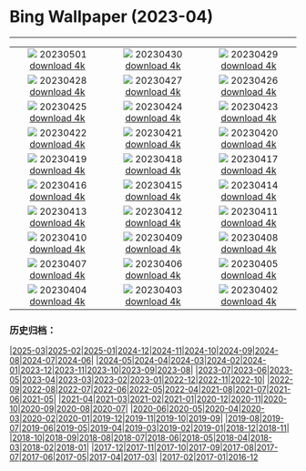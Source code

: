 # Bing Wallpaper (2023-04)
**************
| | | |
|:-:|:-:|:-:|
| ![](https://www.bing.com/th?id=OHR.ExteriorPreservationHall_EN-CA2845933344_1920x1080.jpg) 20230501 [download 4k](https://www.bing.com/th?id=OHR.ExteriorPreservationHall_EN-CA2845933344_UHD.jpg) | ![](https://www.bing.com/th?id=OHR.JTNPMilkyWay_EN-CA2545299911_1920x1080.jpg) 20230430 [download 4k](https://www.bing.com/th?id=OHR.JTNPMilkyWay_EN-CA2545299911_UHD.jpg) | ![](https://www.bing.com/th?id=OHR.MariposaGrove_EN-CA6831249585_1920x1080.jpg) 20230429 [download 4k](https://www.bing.com/th?id=OHR.MariposaGrove_EN-CA6831249585_UHD.jpg) |
| ![](https://www.bing.com/th?id=OHR.SouthPadre_EN-CA1260727750_1920x1080.jpg) 20230428 [download 4k](https://www.bing.com/th?id=OHR.SouthPadre_EN-CA1260727750_UHD.jpg) | ![](https://www.bing.com/th?id=OHR.SulphurMountain_EN-CA6114398245_1920x1080.jpg) 20230427 [download 4k](https://www.bing.com/th?id=OHR.SulphurMountain_EN-CA6114398245_UHD.jpg) | ![](https://www.bing.com/th?id=OHR.AdelieWPD_EN-CA9843813633_1920x1080.jpg) 20230426 [download 4k](https://www.bing.com/th?id=OHR.AdelieWPD_EN-CA9843813633_UHD.jpg) |
| ![](https://www.bing.com/th?id=OHR.FranconianWineCellar_EN-CA7671304444_1920x1080.jpg) 20230425 [download 4k](https://www.bing.com/th?id=OHR.FranconianWineCellar_EN-CA7671304444_UHD.jpg) | ![](https://www.bing.com/th?id=OHR.StuttgartPublicLibrary_EN-CA7363462491_1920x1080.jpg) 20230424 [download 4k](https://www.bing.com/th?id=OHR.StuttgartPublicLibrary_EN-CA7363462491_UHD.jpg) | ![](https://www.bing.com/th?id=OHR.EarthDayFox_EN-CA7029456092_1920x1080.jpg) 20230423 [download 4k](https://www.bing.com/th?id=OHR.EarthDayFox_EN-CA7029456092_UHD.jpg) |
| ![](https://www.bing.com/th?id=OHR.ProcidaItaly_EN-CA6765392196_1920x1080.jpg) 20230422 [download 4k](https://www.bing.com/th?id=OHR.ProcidaItaly_EN-CA6765392196_UHD.jpg) | ![](https://www.bing.com/th?id=OHR.YuanyangChina_EN-CA2675419063_1920x1080.jpg) 20230421 [download 4k](https://www.bing.com/th?id=OHR.YuanyangChina_EN-CA2675419063_UHD.jpg) | ![](https://www.bing.com/th?id=OHR.TaiwanYuhina_EN-CA4124062370_1920x1080.jpg) 20230420 [download 4k](https://www.bing.com/th?id=OHR.TaiwanYuhina_EN-CA4124062370_UHD.jpg) |
| ![](https://www.bing.com/th?id=OHR.MPPUnesco_EN-CA6408902104_1920x1080.jpg) 20230419 [download 4k](https://www.bing.com/th?id=OHR.MPPUnesco_EN-CA6408902104_UHD.jpg) | ![](https://www.bing.com/th?id=OHR.OneThousandSprings_EN-CA1056880093_1920x1080.jpg) 20230418 [download 4k](https://www.bing.com/th?id=OHR.OneThousandSprings_EN-CA1056880093_UHD.jpg) | ![](https://www.bing.com/th?id=OHR.KiteDay_EN-CA8350748247_1920x1080.jpg) 20230417 [download 4k](https://www.bing.com/th?id=OHR.KiteDay_EN-CA8350748247_UHD.jpg) |
| ![](https://www.bing.com/th?id=OHR.Thecherryblossomtrees_EN-CA3305623267_1920x1080.jpg) 20230416 [download 4k](https://www.bing.com/th?id=OHR.Thecherryblossomtrees_EN-CA3305623267_UHD.jpg) | ![](https://www.bing.com/th?id=OHR.RedSeaStars_EN-CA6634139553_1920x1080.jpg) 20230415 [download 4k](https://www.bing.com/th?id=OHR.RedSeaStars_EN-CA6634139553_UHD.jpg) | ![](https://www.bing.com/th?id=OHR.PhloxSubulata_EN-CA3551563589_1920x1080.jpg) 20230414 [download 4k](https://www.bing.com/th?id=OHR.PhloxSubulata_EN-CA3551563589_UHD.jpg) |
| ![](https://www.bing.com/th?id=OHR.EuropeFromISS_EN-CA6668043874_1920x1080.jpg) 20230413 [download 4k](https://www.bing.com/th?id=OHR.EuropeFromISS_EN-CA6668043874_UHD.jpg) | ![](https://www.bing.com/th?id=OHR.TheCanadaContinentalDivide_EN-CA2081857891_1920x1080.jpg) 20230412 [download 4k](https://www.bing.com/th?id=OHR.TheCanadaContinentalDivide_EN-CA2081857891_UHD.jpg) | ![](https://www.bing.com/th?id=OHR.ElephantTwins_EN-CA6312430461_1920x1080.jpg) 20230411 [download 4k](https://www.bing.com/th?id=OHR.ElephantTwins_EN-CA6312430461_UHD.jpg) |
| ![](https://www.bing.com/th?id=OHR.LithuanianEggs_EN-CA6217533771_1920x1080.jpg) 20230410 [download 4k](https://www.bing.com/th?id=OHR.LithuanianEggs_EN-CA6217533771_UHD.jpg) | ![](https://www.bing.com/th?id=OHR.NIrelandGiants_EN-CA5069390494_1920x1080.jpg) 20230409 [download 4k](https://www.bing.com/th?id=OHR.NIrelandGiants_EN-CA5069390494_UHD.jpg) | ![](https://www.bing.com/th?id=OHR.KitsAspen_EN-CA5946342472_1920x1080.jpg) 20230408 [download 4k](https://www.bing.com/th?id=OHR.KitsAspen_EN-CA5946342472_UHD.jpg) |
| ![](https://www.bing.com/th?id=OHR.ArizonaPinkMoon_EN-CA3081342406_1920x1080.jpg) 20230407 [download 4k](https://www.bing.com/th?id=OHR.ArizonaPinkMoon_EN-CA3081342406_UHD.jpg) | ![](https://www.bing.com/th?id=OHR.BlackGrouseLekking_EN-CA3757244382_1920x1080.jpg) 20230406 [download 4k](https://www.bing.com/th?id=OHR.BlackGrouseLekking_EN-CA3757244382_UHD.jpg) | ![](https://www.bing.com/th?id=OHR.CanadianMuseumforHumanRights_EN-CA1657047279_1920x1080.jpg) 20230405 [download 4k](https://www.bing.com/th?id=OHR.CanadianMuseumforHumanRights_EN-CA1657047279_UHD.jpg) |
| ![](https://www.bing.com/th?id=OHR.HonaunauNP_EN-CA3475856618_1920x1080.jpg) 20230404 [download 4k](https://www.bing.com/th?id=OHR.HonaunauNP_EN-CA3475856618_UHD.jpg) | ![](https://www.bing.com/th?id=OHR.JavaBromo_EN-CA8165428782_1920x1080.jpg) 20230403 [download 4k](https://www.bing.com/th?id=OHR.JavaBromo_EN-CA8165428782_UHD.jpg) | ![](https://www.bing.com/th?id=OHR.FrogMonth_EN-CA3345030544_1920x1080.jpg) 20230402 [download 4k](https://www.bing.com/th?id=OHR.FrogMonth_EN-CA3345030544_UHD.jpg) |

### 历史归档：

|[2025-03](/../2025-03/2025-03.md)|[2025-02](/../2025-02/2025-02.md)|[2025-01](/../2025-01/2025-01.md)|[2024-12](/../2024-12/2024-12.md)|[2024-11](/../2024-11/2024-11.md)|[2024-10](/../2024-10/2024-10.md)|[2024-09](/../2024-09/2024-09.md)|[2024-08](/../2024-08/2024-08.md)|[2024-07](/../2024-07/2024-07.md)|[2024-06](/../2024-06/2024-06.md)|
|[2024-05](/../2024-05/2024-05.md)|[2024-04](/../2024-04/2024-04.md)|[2024-03](/../2024-03/2024-03.md)|[2024-02](/../2024-02/2024-02.md)|[2024-01](/../2024-01/2024-01.md)|[2023-12](/../2023-12/2023-12.md)|[2023-11](/../2023-11/2023-11.md)|[2023-10](/../2023-10/2023-10.md)|[2023-09](/../2023-09/2023-09.md)|[2023-08](/../2023-08/2023-08.md)|
|[2023-07](/../2023-07/2023-07.md)|[2023-06](/../2023-06/2023-06.md)|[2023-05](/../2023-05/2023-05.md)|[2023-04](/2023-04.md)|[2023-03](/../2023-03/2023-03.md)|[2023-02](/../2023-02/2023-02.md)|[2023-01](/../2023-01/2023-01.md)|[2022-12](/../2022-12/2022-12.md)|[2022-11](/../2022-11/2022-11.md)|[2022-10](/../2022-10/2022-10.md)|
|[2022-09](/../2022-09/2022-09.md)|[2022-08](/../2022-08/2022-08.md)|[2022-07](/../2022-07/2022-07.md)|[2022-06](/../2022-06/2022-06.md)|[2022-05](/../2022-05/2022-05.md)|[2022-04](/../2022-04/2022-04.md)|[2021-08](/../2021-08/2021-08.md)|[2021-07](/../2021-07/2021-07.md)|[2021-06](/../2021-06/2021-06.md)|[2021-05](/../2021-05/2021-05.md)|
|[2021-04](/../2021-04/2021-04.md)|[2021-03](/../2021-03/2021-03.md)|[2021-02](/../2021-02/2021-02.md)|[2021-01](/../2021-01/2021-01.md)|[2020-12](/../2020-12/2020-12.md)|[2020-11](/../2020-11/2020-11.md)|[2020-10](/../2020-10/2020-10.md)|[2020-09](/../2020-09/2020-09.md)|[2020-08](/../2020-08/2020-08.md)|[2020-07](/../2020-07/2020-07.md)|
|[2020-06](/../2020-06/2020-06.md)|[2020-05](/../2020-05/2020-05.md)|[2020-04](/../2020-04/2020-04.md)|[2020-03](/../2020-03/2020-03.md)|[2020-02](/../2020-02/2020-02.md)|[2020-01](/../2020-01/2020-01.md)|[2019-12](/../2019-12/2019-12.md)|[2019-11](/../2019-11/2019-11.md)|[2019-10](/../2019-10/2019-10.md)|[2019-09](/../2019-09/2019-09.md)|
|[2019-08](/../2019-08/2019-08.md)|[2019-07](/../2019-07/2019-07.md)|[2019-06](/../2019-06/2019-06.md)|[2019-05](/../2019-05/2019-05.md)|[2019-04](/../2019-04/2019-04.md)|[2019-03](/../2019-03/2019-03.md)|[2019-02](/../2019-02/2019-02.md)|[2019-01](/../2019-01/2019-01.md)|[2018-12](/../2018-12/2018-12.md)|[2018-11](/../2018-11/2018-11.md)|
|[2018-10](/../2018-10/2018-10.md)|[2018-09](/../2018-09/2018-09.md)|[2018-08](/../2018-08/2018-08.md)|[2018-07](/../2018-07/2018-07.md)|[2018-06](/../2018-06/2018-06.md)|[2018-05](/../2018-05/2018-05.md)|[2018-04](/../2018-04/2018-04.md)|[2018-03](/../2018-03/2018-03.md)|[2018-02](/../2018-02/2018-02.md)|[2018-01](/../2018-01/2018-01.md)|
|[2017-12](/../2017-12/2017-12.md)|[2017-11](/../2017-11/2017-11.md)|[2017-10](/../2017-10/2017-10.md)|[2017-09](/../2017-09/2017-09.md)|[2017-08](/../2017-08/2017-08.md)|[2017-07](/../2017-07/2017-07.md)|[2017-06](/../2017-06/2017-06.md)|[2017-05](/../2017-05/2017-05.md)|[2017-04](/../2017-04/2017-04.md)|[2017-03](/../2017-03/2017-03.md)|
|[2017-02](/../2017-02/2017-02.md)|[2017-01](/../2017-01/2017-01.md)|[2016-12](/../2016-12/2016-12.md)
